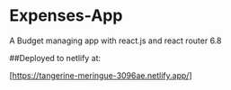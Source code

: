 # Expenses-App
A Budget managing app with react.js and react router 6.8

##Deployed to netlify at:

[https://tangerine-meringue-3096ae.netlify.app/]
